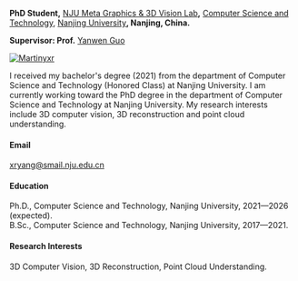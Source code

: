 


**PhD Student,** [NJU Meta Graphics & 3D Vision Lab](http://www.njumeta.com)**,** [Computer Science and Technology](http://cs.nju.edu.cn//), [Nanjing University](http://www.nju.edu.cn/)**, Nanjing, China.**

**Supervisor: Prof.** 
[Yanwen Guo](http://cs.nju.edu.cn/ywguo)


[![Martinyxr](https://img.shields.io/badge/Martinyxr-github-blue?logo=github)](https://github.com/Martinyxr)

I received my bachelor's degree (2021) from the department of Computer Science and Technology (Honored Class) at Nanjing University. I am currently working toward the PhD degree in the department of Computer Science and Technology at Nanjing University. My research interests include 3D computer vision, 3D reconstruction and point cloud understanding.


#### Email
xryang@smail.nju.edu.cn

#### Education
Ph.D., Computer Science and Technology, Nanjing University, 2021—2026 (expected).\
B.Sc., Computer Science and Technology, Nanjing University, 2017—2021.

#### Research Interests
3D Computer Vision, 3D Reconstruction, Point Cloud Understanding.

